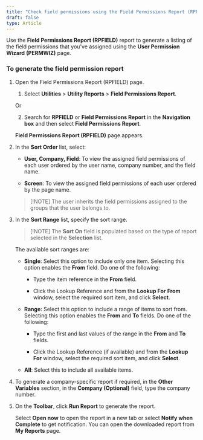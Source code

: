 ```yaml
---
title: "Check field permissions using the Field Permissions Report (RPFIELD)"
draft: false
type: Article 
---
```


Use the **Field Permissions Report (RPFIELD)** report to generate a listing of the field permissions that you've assigned using the **User Permission Wizard** **(PERMWIZ)** page.

### To generate the field permission report

1. Open the Field Permissions Report (RPFIELD) page.

    1. Select **Utilities** > **Utility Reports** > **Field Permissions Report**.

    Or

    2. Search for **RPFIELD** or **Field Permissions Report** in the **Navigation box** and then select **Field Permissions Report**.

    **Field Permissions Report (RPFIELD)** page appears.

2. In the **Sort Order** list, select:

    - **User, Company, Field**: To view the assigned field permissions of each user ordered by the user name, company number, and the field name.

    - **Screen**: To view the assigned field permissions of each user ordered by the page name.

    >[!NOTE] The user inherits the field permissions assigned to the groups that the user belongs to.

3. In the **Sort Range** list, specify the sort range.

    >[!NOTE] The **Sort On** field is populated based on the type of report selected in the **Selection** list.

    The available sort ranges are:

    - **Single**: Select this option to include only one item. Selecting this option enables the **From** field. Do one of the following:

        - Type the item reference in the **From** field.

        - Click the Lookup Reference and from the **Lookup For** **From** window, select the required sort item, and click **Select**.

    - **Range**: Select this option to include a range of items to sort from. Selecting this option enables the **From** and **To** fields. Do one of the following:

        - Type the first and last values of the range in the **From** and **To** fields.

        - Click the Lookup Reference (if available) and from the **Lookup For** window, select the required sort item, and click **Select**.

    - **All**: Select this to include all available items.

4. To generate a company-specific report if required, in the **Other Variables** section, in the **Company (Optional)** field, type the company number.

5. On the **Toolbar**, click **Run Report** to generate the report.

    Select **Open now** to open the report in a new tab or select **Notify when Complete** to get notification. You can open the downloaded report from **My Reports** page.

​